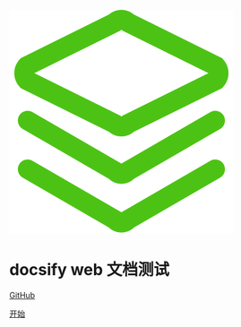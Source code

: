 ![logo](_media/icon.svg)
# docsify web 文档测试 

[GitHub](https://github.com/xdddhd/doc-web/)

[开始](#README)


